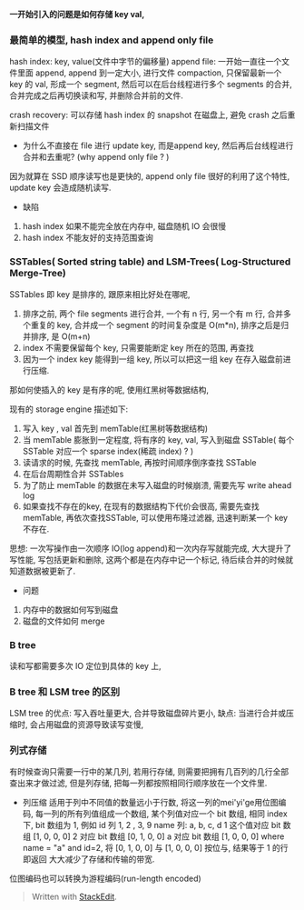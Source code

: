 **一开始引入的问题是如何存储 key val,**
### 最简单的模型, hash index and append only file
hash index: key, value(文件中字节的偏移量)
append file: 一开始一直往一个文件里面 append, append 到一定大小, 进行文件 compaction, 只保留最新一个 key 的 val, 形成一个 segment, 然后可以在后台线程进行多个 segments 的合并, 合并完成之后再切换读和写, 并删除合并前的文件. 

crash recovery: 可以存储 hash index 的 snapshot 在磁盘上, 避免 crash 之后重新扫描文件

* 为什么不直接在 file 进行 update key, 而是append key, 然后再后台线程进行合并和去重呢? (why append only file ? )

因为就算在 SSD 顺序读写也是更快的, append only file 很好的利用了这个特性, update key 会造成随机读写. 

* 缺陷
1. hash index 如果不能完全放在内存中, 磁盘随机 IO 会很慢
2. hash index 不能友好的支持范围查询


### SSTables( Sorted string table) and LSM-Trees( Log-Structured Merge-Tree)
SSTables 即 key 是排序的, 跟原来相比好处在哪呢, 
1. 排序之前, 两个 file segments 进行合并, 一个有 n 行, 另一个有 m 行, 合并多个重复的 key, 合并成一个 segment 的时间复杂度是 O(m*n), 排序之后是归并排序, 是 O(m+n)
2. index 不需要保留每个 key, 只需要能断定 key 所在的范围, 再查找
3. 因为一个 index key 能得到一组 key, 所以可以把这一组 key 在存入磁盘前进行压缩. 

那如何使插入的 key 是有序的呢, 使用红黑树等数据结构, 

现有的 storage engine 描述如下: 
1. 写入 key , val 首先到 memTable(红黑树等数据结构)
2. 当 memTable 膨胀到一定程度, 将有序的 key, val, 写入到磁盘 SSTable( 每个 SSTable 对应一个 sparse index(稀疏 index) ? )
3. 读请求的时候, 先查找 memTable, 再按时间顺序倒序查找 SSTable
4. 在后台周期性合并 SSTables
5. 为了防止 memTable 的数据在未写入磁盘的时候崩溃, 需要先写 write ahead log
6. 如果查找不存在的key, 在现有的数据结构下代价会很高, 需要先查找 memTable, 再依次查找SSTable, 可以使用布隆过滤器, 迅速判断某一个 key 不存在. 

思想: 一次写操作由一次顺序 IO(log append)和一次内存写就能完成, 大大提升了写性能, 写包括更新和删除, 这两个都是在内存中记一个标记, 待后续合并的时候就知道数据被更新了.

* 问题
1. 内存中的数据如何写到磁盘
2. 磁盘的文件如何 merge

### B tree
读和写都需要多次 IO 定位到具体的 key 上, 

### B tree 和 LSM tree 的区别
 LSM tree 的优点: 写入吞吐量更大, 合并导致磁盘碎片更小, 
 缺点: 当进行合并或压缩时, 会占用磁盘的资源导致读写变慢, 

### 列式存储
有时候查询只需要一行中的某几列, 若用行存储, 则需要把拥有几百列的几行全部查出来才做过滤, 但是列存储, 把每一列都按照相同行顺序放在一个文件里. 

* 列压缩
适用于列中不同值的数量远小于行数,  将这一列的mei'yi'ge用位图编码, 每一列的所有列值组成一个数组, 某个列值对应一个 bit 数组, 相同 index 下, bit 数组为 1, 
例如 id 列 1, 2 , 3, 9
name 列: a, b, c, d
1 这个值对应 bit 数组 [1, 0, 0, 0]
2 对应 bit 数组 [0, 1, 0, 0]
a 对应 bit 数组 [1, 0, 0, 0]
where name = "a" and id=2, 将 [0, 1, 0, 0] 与 [1, 0, 0, 0] 按位与, 结果等于 1 的行即返回
大大减少了存储和传输的带宽.

位图编码也可以转换为游程编码(run-length encoded)
> Written with [StackEdit](https://stackedit.io/).
<!--stackedit_data:
eyJoaXN0b3J5IjpbMTMzMTU5MDM1NywxNjE1MDQzNTQ2LC0xNj
U1NTU5OTE1LDEyMTU5NTEzODYsMTUyNzEzODE5NCwxNjgzODk5
NTQzLDY5ODYxMzEwNywyMTMzODI1OTM1LC05MzY1NDQ3NzksMz
g0MzMyNjY4LDExNDM5MDgxMTQsMTU3NTU5ODc0NSwtMzIyMDU2
NzgyXX0=
-->